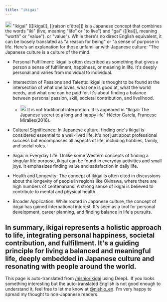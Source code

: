 ```yaml
---
title: "ikigai"
---
```


<img src='https://scrapbox.io/api/pages/nishio-en/gpt/icon' alt='gpt.icon' height="19.5"/> "Ikigai" ([[Ikigai]], [[raison d'être]]) is a Japanese concept that combines the words "iki" (live, meaning "life" or "to live") and "gai" ([[kai]], meaning "worth" or "value"). or "value"). While there's no direct English equivalent, it can be loosely translated as "a reason for being" or "a sense of purpose in life. Here's an explanation for those unfamiliar with Japanese culture: "The Japanese culture is a culture of the mind.

- Personal Fulfillment: Ikigai is often described as something that gives a person a sense of fulfillment, happiness, or meaning in life. It's deeply personal and varies from individual to individual.

- Intersection of Passions and Talents: Ikigai is thought to be found at the intersection of what one loves, what one is good at, what the world needs, and what one can be paid for. It's about finding a balance between personal passion, skill, societal contribution, and livelihood.
    - <img src='https://scrapbox.io/api/pages/nishio-en/nishio/icon' alt='nishio.icon' height="19.5"/> It is not traditional interpretion. It is appeared in "Ikigai: The Japanese secret to a long and happy life" Héctor García, Francesc Miralles(2016).

- Cultural Significance: In Japanese culture, finding one's ikigai is considered essential to a well-lived life. It's not just about professional success but encompasses all aspects of life, including hobbies, family, and social roles.

- Ikigai in Everyday Life: Unlike some Western concepts of finding a singular life purpose, ikigai can be found in everyday activities and small joys. It emphasizes finding value and satisfaction in daily life.

- Health and Longevity: The concept of ikigai is often cited in discussions about the longevity of people in regions like Okinawa, where there are high numbers of centenarians. A strong sense of ikigai is believed to contribute to mental and physical health.

- Broader Application: While rooted in Japanese culture, the concept of ikigai has gained international interest. It's seen as a tool for personal development, career planning, and finding balance in life's pursuits.

In summary, ikigai represents a holistic approach to life, integrating personal happiness, societal contribution, and fulfillment. It's a guiding principle for living a balanced and meaningful life, deeply embedded in Japanese culture and resonating with people around the world.
---
This page is auto-translated from [/nishio/Ikigai](https://scrapbox.io/nishio/Ikigai) using DeepL. If you looks something interesting but the auto-translated English is not good enough to understand it, feel free to let me know at [@nishio_en](https://twitter.com/nishio_en). I'm very happy to spread my thought to non-Japanese readers.